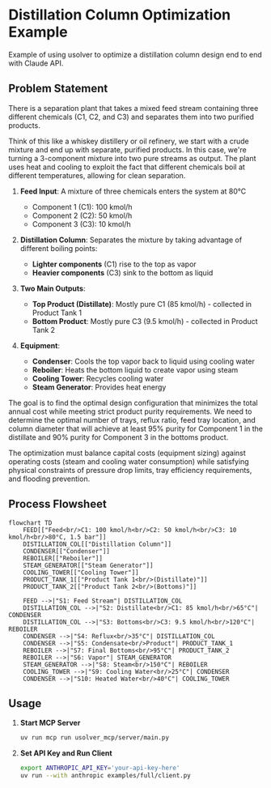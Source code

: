 # Distillation Column Optimization Example

Example of using usolver to optimize a distillation column design end to end with Claude API.

## Problem Statement

There is a separation plant that takes a mixed feed stream containing three different chemicals (C1, C2, and C3) and separates them into two purified products.

Think of this like a whiskey distillery or oil refinery, we start with a crude mixture and end up with separate, purified products. In this case, we're turning a 3-component mixture into two pure streams as output. The plant uses heat and cooling to exploit the fact that different chemicals boil at different temperatures, allowing for clean separation.

1. **Feed Input**: A mixture of three chemicals enters the system at 80°C
   - Component 1 (C1): 100 kmol/h
   - Component 2 (C2): 50 kmol/h
   - Component 3 (C3): 10 kmol/h

2. **Distillation Column**: Separates the mixture by taking advantage of different boiling points:
   - **Lighter components** (C1) rise to the top as vapor
   - **Heavier components** (C3) sink to the bottom as liquid

3. **Two Main Outputs**:
   - **Top Product (Distillate)**: Mostly pure C1 (85 kmol/h) - collected in Product Tank 1
   - **Bottom Product**: Mostly pure C3 (9.5 kmol/h) - collected in Product Tank 2

4. **Equipment**:
   - **Condenser**: Cools the top vapor back to liquid using cooling water
   - **Reboiler**: Heats the bottom liquid to create vapor using steam
   - **Cooling Tower**: Recycles cooling water
   - **Steam Generator**: Provides heat energy

The goal is to find the optimal design configuration that minimizes the total annual cost while meeting strict product purity requirements. We need to determine the optimal number of trays, reflux ratio, feed tray location, and column diameter that will achieve at least 95% purity for Component 1 in the distillate and 90% purity for Component 3 in the bottoms product.

The optimization must balance capital costs (equipment sizing) against operating costs (steam and cooling water consumption) while satisfying physical constraints of pressure drop limits, tray efficiency requirements, and flooding prevention.

## Process Flowsheet

```mermaid
flowchart TD
    FEED[["Feed<br/>C1: 100 kmol/h<br/>C2: 50 kmol/h<br/>C3: 10 kmol/h<br/>80°C, 1.5 bar"]]
    DISTILLATION_COL[["Distillation Column"]]
    CONDENSER[["Condenser"]]
    REBOILER[["Reboiler"]]
    STEAM_GENERATOR[["Steam Generator"]]
    COOLING_TOWER[["Cooling Tower"]]
    PRODUCT_TANK_1[["Product Tank 1<br/>(Distillate)"]]
    PRODUCT_TANK_2[["Product Tank 2<br/>(Bottoms)"]]

    FEED -->|"S1: Feed Stream"| DISTILLATION_COL
    DISTILLATION_COL -->|"S2: Distillate<br/>C1: 85 kmol/h<br/>65°C"| CONDENSER
    DISTILLATION_COL -->|"S3: Bottoms<br/>C3: 9.5 kmol/h<br/>120°C"| REBOILER
    CONDENSER -->|"S4: Reflux<br/>35°C"| DISTILLATION_COL
    CONDENSER -->|"S5: Condensate<br/>Product"| PRODUCT_TANK_1
    REBOILER -->|"S7: Final Bottoms<br/>95°C"| PRODUCT_TANK_2
    REBOILER -->|"S6: Vapor"| STEAM_GENERATOR
    STEAM_GENERATOR -->|"S8: Steam<br/>150°C"| REBOILER
    COOLING_TOWER -->|"S9: Cooling Water<br/>25°C"| CONDENSER
    CONDENSER -->|"S10: Heated Water<br/>40°C"| COOLING_TOWER
```

## Usage

1. **Start MCP Server**
   ```bash
   uv run mcp run usolver_mcp/server/main.py
   ```

2. **Set API Key and Run Client**
   ```bash
   export ANTHROPIC_API_KEY='your-api-key-here'
   uv run --with anthropic examples/full/client.py
   ``` 
